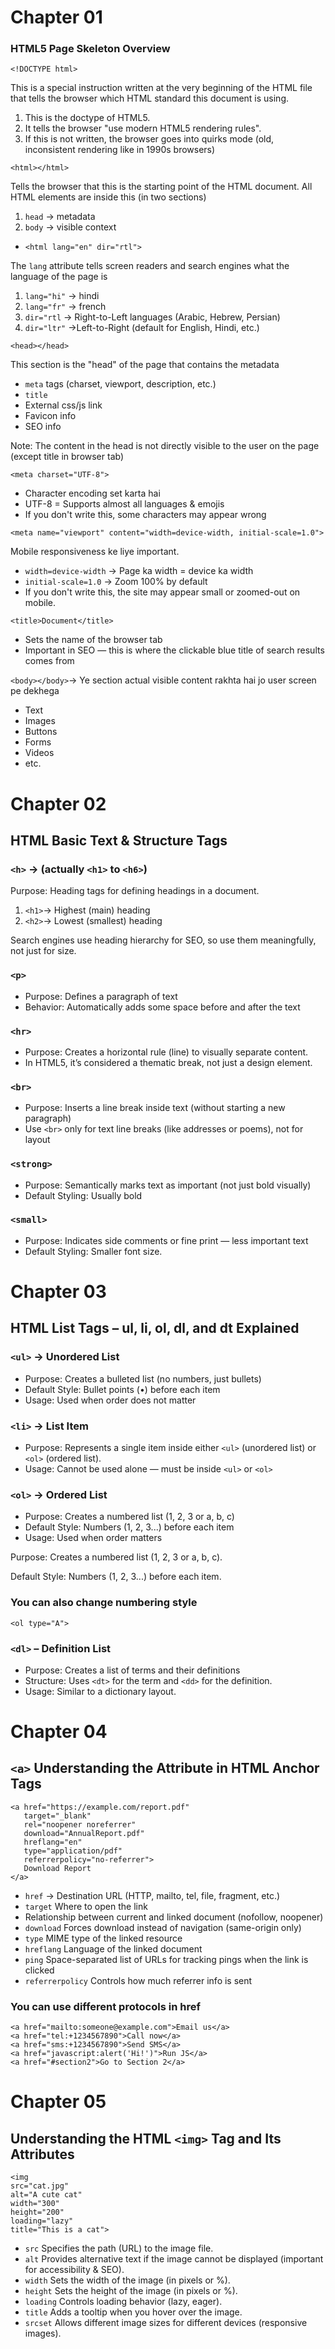# Chapter 01 
### HTML5 Page Skeleton Overview 
`<!DOCTYPE html>`

This is a special instruction written at the very beginning of the HTML file that tells the browser which HTML standard this document is using.

1. This is the doctype of HTML5.
2. It tells the browser "use modern HTML5 rendering rules".
3. If this is not written, the browser goes into quirks mode (old, inconsistent rendering like in 1990s browsers)

`<html></html>`

Tells the browser that this is the starting point of the HTML document.
All HTML elements are inside this (in two sections)
1. `head` → metadata
2. `body` → visible context


- `<html lang="en" dir="rtl">`

The `lang` attribute tells screen readers and search engines what the language of the page is
1. `lang="hi"` → hindi
2. `lang="fr"` → french
3. `dir="rtl` → Right-to-Left languages (Arabic, Hebrew, Persian)
4. `dir="ltr"` →Left-to-Right (default for English, Hindi, etc.)


`<head></head>`

This section is the "head" of the page that contains the metadata
- `meta` tags (charset, viewport, description, etc.)
- `title`
- External css/js link
- Favicon info
- SEO info

Note: The content in the head is not directly visible to the user on the page (except title in browser tab)

`<meta charset="UTF-8">`
- Character encoding set karta hai
 - UTF-8 = Supports almost all languages & emojis
 - If you don't write this, some characters may appear wrong 

 `<meta name="viewport" content="width=device-width, initial-scale=1.0">
`

Mobile responsiveness ke liye important.

- `width=device-width` → Page ka width = device ka width
- `initial-scale=1.0` → Zoom 100% by default
- If you don't write this, the site may appear small or zoomed-out on mobile.

`<title>Document</title>`
- Sets the name of the browser tab
- Important in SEO — this is where the clickable blue title of search results comes from

`<body></body>`→ Ye section actual visible content rakhta hai jo user screen pe dekhega
- Text
- Images
- Buttons
- Forms
- Videos
- etc.

#  Chapter 02
## HTML Basic Text & Structure Tags

### `<h>` → (actually `<h1>` to `<h6>`)

Purpose: Heading tags for defining headings in a document.
1. `<h1>`→ Highest (main) heading
2. `<h2>`→ Lowest (smallest) heading

Search engines use heading hierarchy for SEO, so use them meaningfully, not just for size.

### `<p>` 
- Purpose: Defines a paragraph of text
- Behavior: Automatically adds some space before and after the text

### `<hr>`
- Purpose: Creates a horizontal rule (line) to visually separate content.
- In HTML5, it’s considered a thematic break, not just a design element.

### `<br>`
- Purpose: Inserts a line break inside text (without starting a new paragraph)
- Use `<br>` only for text line breaks (like addresses or poems), not for layout

### `<strong>`
- Purpose: Semantically marks text as important (not just bold visually)
- Default Styling: Usually bold

### `<small>`
- Purpose: Indicates side comments or fine print — less important text
- Default Styling: Smaller font size.

#   Chapter 03
## HTML List Tags – ul, li, ol, dl, and dt Explained


### `<ul>` → Unordered List
- Purpose: Creates a bulleted list (no numbers, just bullets)
- Default Style: Bullet points (•) before each item
- Usage: Used when order does not matter

### `<li>` →  List Item
- Purpose: Represents a single item inside either `<ul>` (unordered list) or `<ol>` (ordered list).
- Usage: Cannot be used alone — must be inside `<ul>` or `<ol>`

### `<ol>` → Ordered List
- Purpose: Creates a numbered list (1, 2, 3 or a, b, c)
- Default Style: Numbers (1, 2, 3...) before each item
- Usage: Used when order matters

Purpose: Creates a numbered list (1, 2, 3 or a, b, c).

Default Style: Numbers (1, 2, 3...) before each item.

### You can also change numbering style
`<ol type="A">`

### `<dl>` – Definition List
- Purpose: Creates a list of terms and their definitions
- Structure: Uses `<dt>` for the term and `<dd>` for the definition.
- Usage: Similar to a dictionary layout.

#   Chapter 04
## `<a>` Understanding the  Attribute in HTML Anchor Tags

```
<a href="https://example.com/report.pdf"
   target="_blank"
   rel="noopener noreferrer"
   download="AnnualReport.pdf"
   hreflang="en"
   type="application/pdf"
   referrerpolicy="no-referrer">
   Download Report
</a>
```

- `href` → Destination URL (HTTP, mailto, tel, file, fragment, etc.)
- `target` Where to open the link
-  Relationship between current and linked document (nofollow, noopener)
- `download`
Forces download instead of navigation (same-origin only)
- `type`
MIME type of the linked resource
- `hreflang`
Language of the linked document
- `ping`
Space-separated list of URLs for tracking pings when the link is clicked
- `referrerpolicy`
Controls how much referrer info is sent

### You can use different protocols in href
```
<a href="mailto:someone@example.com">Email us</a>
<a href="tel:+1234567890">Call now</a>
<a href="sms:+1234567890">Send SMS</a>
<a href="javascript:alert('Hi!')">Run JS</a>
<a href="#section2">Go to Section 2</a>
 ```

# Chapter 05
## Understanding the HTML `<img>` Tag and Its Attributes

```
<img 
src="cat.jpg" 
alt="A cute cat" 
width="300" 
height="200" 
loading="lazy" 
title="This is a cat">
 ```

- `src`	Specifies the path (URL) to the image file.
- `alt`	Provides alternative text if the image cannot be displayed (important for accessibility & SEO).
- `width`	Sets the width of the image (in pixels or %).
- `height`	Sets the height of the image (in pixels or %).
- `loading`	Controls loading behavior (lazy, eager).
- `title`	Adds a tooltip when you hover over the image.
- `srcset`	Allows different image sizes for different devices (responsive images).